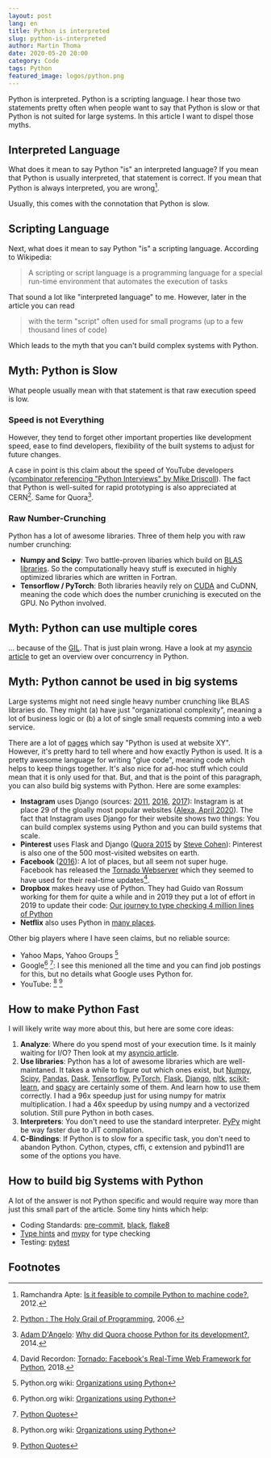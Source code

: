 ```yaml
---
layout: post
lang: en
title: Python is interpreted
slug: python-is-interpreted
author: Martin Thoma
date: 2020-05-20 20:00
category: Code
tags: Python
featured_image: logos/python.png
---
```

Python is interpreted. Python is a scripting language. I hear those two
statements pretty often when people want to say that Python is slow or that
Python is not suited for large systems. In this article I want to dispel those
myths.

## Interpreted Language

What does it mean to say Python "is" an interpreted language? If you mean that
Python is usually interpreted, that statement is correct. If you mean that
Python is always interpreted, you are wrong[^6].

Usually, this comes with the connotation that Python is slow.

## Scripting Language

Next, what does it mean to say Python "is" a scripting language. According to
Wikipedia:

> A scripting or script language is a programming language for a special
> run-time environment that automates the execution of tasks

That sound a lot like "interpreted language" to me. However, later in the
article you can read

> with the term "script" often used for small programs (up to a few thousand
> lines of code)

Which leads to the myth that you can't build complex systems with Python.


## Myth: Python is Slow

What people usually mean with that statement is that raw execution speed is low.

### Speed is not Everything

However, they tend to forget other important properties like development speed,
ease to find developers, flexibility of the built systems to adjust for future
changes.

A case in point is this claim about the speed of YouTube developers ([ycombinator referencing "Python Interviews" by Mike Driscoll](https://news.ycombinator.com/item?id=16674628)).
The fact that Python is well-suited for rapid prototyping is also appreciated
at CERN[^4]. Same for Quora[^5].

### Raw Number-Crunching

Python has a lot of awesome libraries. Three of them help you with raw number
crunching:

* **Numpy and Scipy**: Two battle-proven libaries which build on
  [BLAS libraries](https://en.wikipedia.org/wiki/Basic_Linear_Algebra_Subprograms).
  So the computationally heavy stuff is executed in highly optimized libraries
  which are written in Fortran.
* **Tensorflow / PyTorch**: Both libraries heavily rely on
  [CUDA](https://en.wikipedia.org/wiki/CUDA) and CuDNN, meaning the code which
  does the number cruniching is executed on the GPU. No Python involved.

## Myth: Python can use multiple cores

... because of the [GIL](https://en.wikipedia.org/wiki/Global_interpreter_lock).
That is just plain wrong. Have a look at my
[asyncio article](https://martin-thoma.com/asyncio/) to get an overview over
concurrency in Python.

## Myth: Python cannot be used in big systems

Large systems might not need single heavy number crunching like BLAS libraries
do. They might (a) have just "organizational complexity", meaning a lot of
business logic or (b) a lot of single small requests comming into a web
service.

There are a lot of
[pages](https://en.wikipedia.org/wiki/Programming_languages_used_in_most_popular_websites)
which say "Python is used at website XY". However, it's pretty hard to tell
where and how exactly Python is used. It is a pretty awesome language for
writing "glue code", meaning code which helps to keep things together. It's
also nice for ad-hoc stuff which could mean that it is only used for that. But,
and that is the point of this paragraph, you can also build big systems with
Python. Here are some examples:

* **Instagram** uses Django (sources:
  [2011](https://instagram-engineering.com/what-powers-instagram-hundreds-of-instances-dozens-of-technologies-adf2e22da2ad),
  [2016](https://instagram-engineering.com/web-service-efficiency-at-instagram-with-python-4976d078e366),
  [2017](https://instagram-engineering.com/copy-on-write-friendly-python-garbage-collection-ad6ed5233ddf)):
  Instagram is at place 29 of the gloally most popular websites ([Alexa, April
  2020](https://web.archive.org/web/20200416015659/https://www.alexa.com/topsites)).
  The fact that Instagram uses Django for their website shows two things: You
  can build complex systems using Python and you can build systems that scale.
* **Pinterest** uses Flask and Django ([Quora
  2015](https://www.quora.com/What-challenges-has-Pinterest-encountered-with-Flask/answer/Steve-Cohen?srid=hXZd&share=1)
  by [Steve Cohen](https://www.linkedin.com/in/icecreamcohen/)): Pinterest is
  also one of the 500 most-visited websites on earth.
* **Facebook**
  ([2016](https://engineering.fb.com/production-engineering/python-in-production-engineering/)):
  A lot of places, but all seem not super huge. Facebook has released the
  [Tornado Webserver](https://en.wikipedia.org/wiki/Tornado_(web_server)) which
  they seemed to have used for their real-time updates[^2].
* **Dropbox** makes heavy use of Python. They had Guido van Rossum working for
  them for quite a while and in 2019 they put a lot of effort in 2019 to update
  their code: [Our journey to type checking 4 million lines of
  Python](https://dropbox.tech/application/our-journey-to-type-checking-4-million-lines-of-python)
* **Netflix** also uses Python in [many
  places](https://netflixtechblog.com/python-at-netflix-bba45dae649e).

Other big players where I have seen claims, but no reliable source:

* Yahoo Maps, Yahoo Groups [^1]
* Google[^1] [^3]: I see this menioned all the time and you can find job
  postings for this, but no details what Google uses Python for.
* YouTube: [^1] [^3]

## How to make Python Fast

I will likely write way more about this, but here are some core ideas:

1. **Analyze**: Where do you spend most of your execution time. Is it mainly
   waiting for I/O? Then look at my [asyncio
   article](https://martin-thoma.com/asyncio/).
2. **Use libraries**: Python has a lot of awesome libraries which are
   well-maintaned. It takes a while to figure out which ones exist, but
   [Numpy](https://numpy.org/), [Scipy](https://www.scipy.org/),
   [Pandas](https://pandas.pydata.org/), [Dask](https://dask.org/),
   [Tensorflow](https://www.tensorflow.org/), [PyTorch](https://pytorch.org/),
   [Flask](https://flask.palletsprojects.com/),
   [Django](https://www.djangoproject.com/), [nltk](https://www.nltk.org/),
   [scikit-learn](https://scikit-learn.org/stable/), and
   [spacy](https://spacy.io/) are certainly some of them. And learn how to use
   them correctly. I had a 96x speedup just for using numpy for matrix
   multiplication. I had a 46x speedup by using numpy and a vectorized
   solution. Still pure Python in both cases.
3. **Interpreters**: You don't need to use the standard interpreter.
   [PyPy](https://www.pypy.org/) might be way faster due to JIT compilation.
4. **C-Bindings**: If Python is to slow for a specific task, you don't need to
   abandon Python. Cython, ctypes, cffi, c extension and pybind11 are some of
   the options you have.


## How to build big Systems with Python

A lot of the answer is not Python specific and would require way more than just
this small part of the article. Some tiny hints which help:

* Coding Standards: [pre-commit](https://pre-commit.com/),
  [black](https://github.com/psf/black),
  [flake8](https://flake8.pycqa.org/en/latest/)
* [Type hints](https://docs.python.org/3/library/typing.html) and
  [mypy](http://mypy-lang.org/) for type checking
* Testing: [pytest](https://docs.pytest.org/en/latest/)


## Footnotes

[^1]: Python.org wiki: [Organizations using Python](https://wiki.python.org/moin/OrganizationsUsingPython)
[^2]: David Recordon: [Tornado: Facebook's Real-Time Web Framework for Python](https://developers.facebook.com/blog/post/301), 2018.
[^3]: [Python Quotes](https://www.python.org/about/quotes/)
[^4]: [Python : The Holy Grail of Programming](http://cdsweb.cern.ch/journal/CERNBulletin/2006/31/News%20Articles/974627?ln=en), 2006.
[^5]: [Adam D'Angelo](https://en.wikipedia.org/wiki/Adam_D%27Angelo): [Why did Quora choose Python for its development?](https://www.quora.com/Why-did-Quora-choose-Python-for-its-development-What-technological-challenges-did-the-founders-face-before-they-decided-to-go-with-Python-rather-than-PHP), 2014.
[^6]: Ramchandra Apte: [Is it feasible to compile Python to machine code?](https://stackoverflow.com/a/11415005/562769), 2012.
[^7]: Anders Hovmöller: [Python is slow - it doesn't have to be](https://kodare.net/2020/05/19/python-is-slow-does-not-have-to-be.html), 2020.
